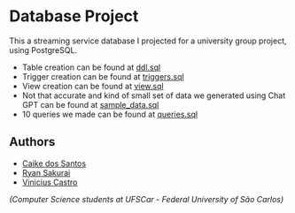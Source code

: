 # Database Project

This a streaming service database I projected for a university group project, using PostgreSQL.

- Table creation can be found at [ddl.sql](ddl.sql)
- Trigger creation can be found at [triggers.sql](triggers.sql)
- View creation can be found at [view.sql](view.sql)
- Not that accurate and kind of small set of data we generated using Chat GPT can be found at [sample_data.sql](sample_data.sql)
- 10 queries we made can be found at [queries.sql](queries.sql)

## Authors

- [Caike dos Santos](https://github.com/CaikeSantos)
- [Ryan Sakurai](https://github.com/ryansakurai)
- [Vinicius Castro](https://github.com/vinciuscastro)

*(Computer Science students at UFSCar - Federal University of São Carlos)*
